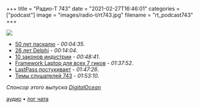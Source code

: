+++
title = "Радио-Т 743"
date = "2021-02-27T16:46:01"
categories = ["podcast"]
image = "images/radio-t/rt743.jpg"
filename = "rt_podcast743"
+++

![](https://radio-t.com/images/radio-t/rt743.jpg)

- [50 лет паскалю](https://cacm.acm.org/magazines/2021/3/250705-50-years-of-pascal/fulltext) - *00:04:35*.
- [26 лет Delphi](https://blogs.embarcadero.com/26-years-of-delphi/) - *00:14:04*.
- [10 законов индустрии](https://www.netmeister.org/blog/software-engineering-laws.html) - *00:48:41*.
- [Framework Laptop для всех 7 гиков](https://frame.work/blog/introducing-the-framework-laptop) - *01:37:52*.
- [LastPass постукивает](https://www.theregister.com/2021/02/25/lastpass_android_trackers_found/) - *01:47:26*.
- [Темы слушателей 743](https://radio-t.com/p/2021/02/23/prep-743/) - *01:53:10*.

*Спонсор этого выпуска [DigitalOcean](https://do.co/radiot)*


[аудио](https://cdn.radio-t.com/rt_podcast743.mp3) • [лог чата](https://chat.radio-t.com/logs/radio-t-743.html)
<audio src="https://cdn.radio-t.com/rt_podcast743.mp3" preload="none"></audio>
